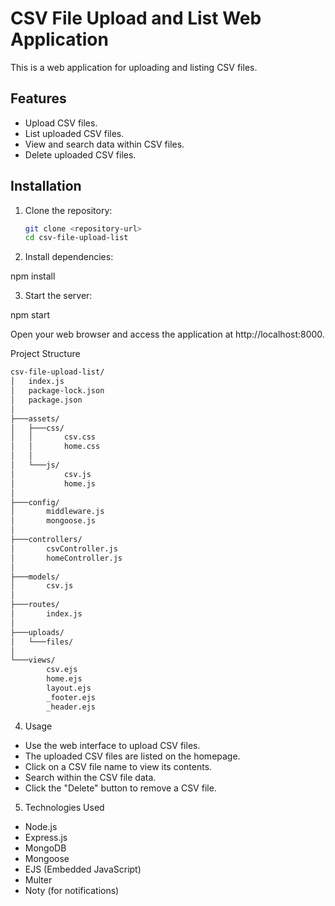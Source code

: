 # CSV File Upload and List Web Application

This is a web application for uploading and listing CSV files.

## Features

- Upload CSV files.
- List uploaded CSV files.
- View and search data within CSV files.
- Delete uploaded CSV files.

## Installation

1. Clone the repository:

   ```bash
   git clone <repository-url>
   cd csv-file-upload-list
2. Install dependencies:

npm install

3. Start the server:

npm start

Open your web browser and access the application at http://localhost:8000.

Project Structure
   ```bash
   csv-file-upload-list/
   │   index.js
   │   package-lock.json
   │   package.json
   │
   ├───assets/
   │   ├───css/
   │   │       csv.css
   │   │       home.css
   │   │
   │   └───js/
   │           csv.js
   │           home.js
   │
   ├───config/
   │       middleware.js
   │       mongoose.js
   │
   ├───controllers/
   │       csvController.js
   │       homeController.js
   │
   ├───models/
   │       csv.js
   │
   ├───routes/
   │       index.js
   │
   ├───uploads/
   │   └───files/
   │
   └───views/
           csv.ejs
           home.ejs
           layout.ejs
           _footer.ejs
           _header.ejs
```

4. Usage
- Use the web interface to upload CSV files.
- The uploaded CSV files are listed on the homepage.
- Click on a CSV file name to view its contents.
- Search within the CSV file data.
- Click the "Delete" button to remove a CSV file.

5. Technologies Used
- Node.js
- Express.js
- MongoDB
- Mongoose
- EJS (Embedded JavaScript)
- Multer
- Noty (for notifications)